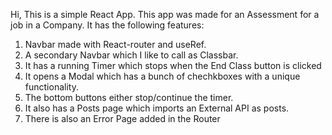 Hi, This is a simple React App.
This app was made for an Assessment for a job in a Company.
It has the following features:
1. Navbar made with React-router and useRef.
2. A secondary Navbar which I like to call as Classbar.
  1. It has a running Timer which stops when the End Class button is clicked
  2. It opens a Modal which has a bunch of chechkboxes with a unique functionality.
  3. The bottom buttons either stop/continue the timer.
3. It also has a Posts page which imports an External API as posts.
4. There is also an Error Page added in the Router